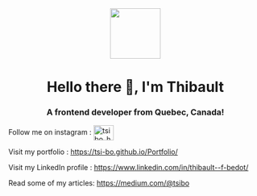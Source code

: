                   
<div id="header" align="center">
  <img src="https://media.giphy.com/media/WFZvB7VIXBgiz3oDXE/giphy.gif" width="100"/>
</div> 
<h1 align="center">Hello there 👋, I'm Thibault</h1>
<h3 align="center">A frontend developer from Quebec, Canada!</h3> 
 
<div id="insta" align="left"> 
  Follow me on instagram : <a href="https://instagram.com/tsibo_hp" target="blank"><img align="center" src="https://raw.githubusercontent.com/rahuldkjain/github-profile-readme-generator/master/src/images/icons/Social/instagram.svg" alt="tsibo_hp" height="30" width="40" align-items="center" /></a>
</div>


Visit my portfolio : https://tsi-bo.github.io/Portfolio/

Visit my LinkedIn profile : https://www.linkedin.com/in/thibault--f-bedot/ 

Read some of my articles: https://medium.com/@tsibo
 
